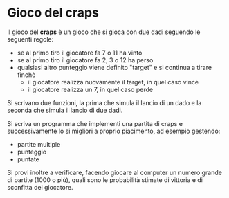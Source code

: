 # Gioco del craps

Il gioco del **craps** è un gioco che si gioca con due dadi seguendo le seguenti regole:
- se al primo tiro il giocatore fa 7 o 11 ha vinto
- se al primo tiro il giocatore fa 2, 3 o 12 ha perso
- qualsiasi altro punteggio viene definito "target" e si continua a tirare finchè
    - il giocatore realizza nuovamente il target, in quel caso vince
    - il giocatore realizza un 7, in quel caso perde

Si scrivano due funzioni, la prima che simula il lancio di un dado e la seconda che simula il lancio di due dadi.

Si scriva un programma che implementi una partita di craps e successivamente lo si migliori a proprio piacimento, ad esempio gestendo:
- partite multiple
- punteggio
- puntate

Si provi inoltre a verificare, facendo giocare al computer un numero grande di partite (1000 o più), quali sono le probabilità stimate di vittoria e di sconfitta del giocatore.
